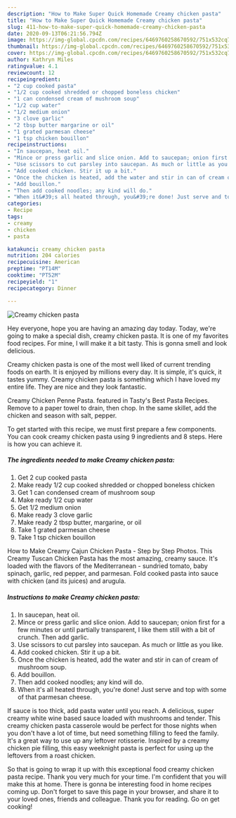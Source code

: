 ```yaml
---
description: "How to Make Super Quick Homemade Creamy chicken pasta"
title: "How to Make Super Quick Homemade Creamy chicken pasta"
slug: 411-how-to-make-super-quick-homemade-creamy-chicken-pasta
date: 2020-09-13T06:21:56.794Z
image: https://img-global.cpcdn.com/recipes/6469760258670592/751x532cq70/creamy-chicken-pasta-recipe-main-photo.jpg
thumbnail: https://img-global.cpcdn.com/recipes/6469760258670592/751x532cq70/creamy-chicken-pasta-recipe-main-photo.jpg
cover: https://img-global.cpcdn.com/recipes/6469760258670592/751x532cq70/creamy-chicken-pasta-recipe-main-photo.jpg
author: Kathryn Miles
ratingvalue: 4.1
reviewcount: 12
recipeingredient:
- "2 cup cooked pasta"
- "1/2 cup cooked shredded or chopped boneless chicken"
- "1 can condensed cream of mushroom soup"
- "1/2 cup water"
- "1/2 medium onion"
- "3 clove garlic"
- "2 tbsp butter margarine or oil"
- "1 grated parmesan cheese"
- "1 tsp chicken bouillon"
recipeinstructions:
- "In saucepan, heat oil."
- "Mince or press garlic and slice onion. Add to saucepan; onion first for a few minutes or until partially transparent, I like them still with a bit of crunch. Then add garlic."
- "Use scissors to cut parsley into saucepan. As much or little as you like."
- "Add cooked chicken. Stir it up a bit."
- "Once the chicken is heated, add the water and stir in can of cream of mushroom soup."
- "Add bouillon."
- "Then add cooked noodles; any kind will do."
- "When it&#39;s all heated through, you&#39;re done! Just serve and top with some of that parmesan cheese."
categories:
- Recipe
tags:
- creamy
- chicken
- pasta

katakunci: creamy chicken pasta 
nutrition: 204 calories
recipecuisine: American
preptime: "PT14M"
cooktime: "PT52M"
recipeyield: "1"
recipecategory: Dinner

---
```



![Creamy chicken pasta](https://img-global.cpcdn.com/recipes/6469760258670592/751x532cq70/creamy-chicken-pasta-recipe-main-photo.jpg)

Hey everyone, hope you are having an amazing day today. Today, we're going to make a special dish, creamy chicken pasta. It is one of my favorites food recipes. For mine, I will make it a bit tasty. This is gonna smell and look delicious.

Creamy chicken pasta is one of the most well liked of current trending foods on earth. It is enjoyed by millions every day. It is simple, it's quick, it tastes yummy. Creamy chicken pasta is something which I have loved my entire life. They are nice and they look fantastic.

Creamy Chicken Penne Pasta. featured in Tasty&#39;s Best Pasta Recipes. Remove to a paper towel to drain, then chop. In the same skillet, add the chicken and season with salt, pepper.


To get started with this recipe, we must first prepare a few components. You can cook creamy chicken pasta using 9 ingredients and 8 steps. Here is how you can achieve it.

<!--inarticleads1-->

##### The ingredients needed to make Creamy chicken pasta:

1. Get 2 cup cooked pasta
1. Make ready 1/2 cup cooked shredded or chopped boneless chicken
1. Get 1 can condensed cream of mushroom soup
1. Make ready 1/2 cup water
1. Get 1/2 medium onion
1. Make ready 3 clove garlic
1. Make ready 2 tbsp butter, margarine, or oil
1. Take 1 grated parmesan cheese
1. Take 1 tsp chicken bouillon


How to Make Creamy Cajun Chicken Pasta - Step by Step Photos. This Creamy Tuscan Chicken Pasta has the most amazing, creamy sauce. It&#39;s loaded with the flavors of the Mediterranean - sundried tomato, baby spinach, garlic, red pepper, and parmesan. Fold cooked pasta into sauce with chicken (and its juices) and arugula. 

<!--inarticleads2-->

##### Instructions to make Creamy chicken pasta:

1. In saucepan, heat oil.
1. Mince or press garlic and slice onion. Add to saucepan; onion first for a few minutes or until partially transparent, I like them still with a bit of crunch. Then add garlic.
1. Use scissors to cut parsley into saucepan. As much or little as you like.
1. Add cooked chicken. Stir it up a bit.
1. Once the chicken is heated, add the water and stir in can of cream of mushroom soup.
1. Add bouillon.
1. Then add cooked noodles; any kind will do.
1. When it&#39;s all heated through, you&#39;re done! Just serve and top with some of that parmesan cheese.


If sauce is too thick, add pasta water until you reach. A delicious, super creamy white wine based sauce loaded with mushrooms and tender. This creamy chicken pasta casserole would be perfect for those nights when you don&#39;t have a lot of time, but need something filling to feed the family. It&#39;s a great way to use up any leftover rotisserie. Inspired by a creamy chicken pie filling, this easy weeknight pasta is perfect for using up the leftovers from a roast chicken. 

So that is going to wrap it up with this exceptional food creamy chicken pasta recipe. Thank you very much for your time. I'm confident that you will make this at home. There is gonna be interesting food in home recipes coming up. Don't forget to save this page in your browser, and share it to your loved ones, friends and colleague. Thank you for reading. Go on get cooking!

